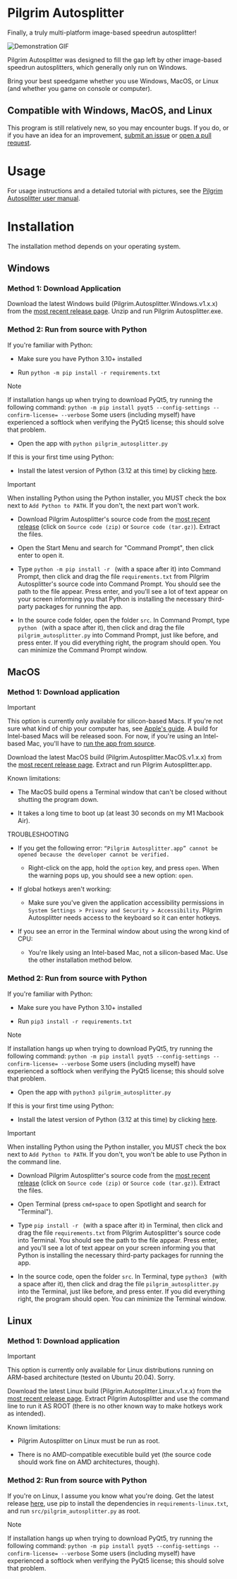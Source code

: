 # Pilgrim Autosplitter

Finally, a truly multi-platform image-based speedrun autosplitter!

![Demonstration GIF](resources/demo.gif)

Pilgrim Autosplitter was designed to fill the gap left by other image-based speedrun autosplitters, which generally only run on Windows.

Bring your best speedgame whether you use Windows, MacOS, or Linux (and whether you game on console or computer).

## Compatible with Windows, MacOS, and Linux

This program is still relatively new, so you may encounter bugs. If you do, or if you have an idea for an improvement, [submit an issue](https://github.com/pilgrimtabby/pilgrim-autosplitter/issues) or [open a pull request](https://github.com/pilgrimtabby/pilgrim-autosplitter/pulls).

# Usage

For usage instructions and a detailed tutorial with pictures, see the [Pilgrim Autosplitter user manual](https://pilgrimtabby.github.io/pilgrim-autosplitter/).

# Installation

The installation method depends on your operating system.

## Windows

### Method 1: Download Application

Download the latest Windows build (Pilgrim.Autosplitter.Windows.v1.x.x) from the [most recent release page](https://github.com/pilgrimtabby/pilgrim-autosplitter/releases/latest). Unzip and run Pilgrim Autosplitter.exe.

### Method 2: Run from source with Python

If you're familiar with Python:

* Make sure you have Python 3.10+ installed

* Run `python -m pip install -r requirements.txt`

> [!Note]
> If installation hangs up when trying to download PyQt5, try running the following command: `python -m pip install pyqt5 --config-settings --confirm-license= --verbose`
> Some users (including myself) have experienced a softlock when verifying the PyQt5 license; this should solve that problem.

* Open the app with `python pilgrim_autosplitter.py`

If this is your first time using Python:

* Install the latest version of Python (3.12 at this time) by clicking [here](https://www.python.org/downloads/).

> [!Important]
> When installing Python using the Python installer, you MUST check the box next to `Add Python to PATH`. If you don't, the next part won't work.

* Download Pilgrim Autosplitter's source code from the [most recent release](https://github.com/pilgrimtabby/pilgrim-autosplitter/releases/latest) (click on `Source code (zip)` or `Source code (tar.gz)`). Extract the files.

* Open the Start Menu and search for "Command Prompt", then click enter to open it.

* Type `python -m pip install -r ` (with a space after it) into Command Prompt, then click and drag the file `requirements.txt` from Pilgrim Autosplitter's source code into Command Prompt. You should see the path to the file appear. Press enter, and you'll see a lot of text appear on your screen informing you that Python is installing the necessary third-party packages for running the app.

* In the source code folder, open the folder `src`. In Command Prompt, type `python ` (with a space after it), then click and drag the file `pilgrim_autosplitter.py` into Command Prompt, just like before, and press enter. If you did everything right, the program should open. You can minimize the Command Prompt window.

## MacOS

### Method 1: Download application

> [!IMPORTANT]  
> This option is currently only available for silicon-based Macs. If you're not sure what kind of chip your computer has, see [Apple's guide](https://support.apple.com/en-us/116943). A build for Intel-based Macs will be released soon. For now, if you're using an Intel-based Mac, you'll have to [run the app from source](#run-from-source-with-python).

Download the latest MacOS build (Pilgrim.Autosplitter.MacOS.v1.x.x) from the [most recent release page](https://github.com/pilgrimtabby/pilgrim-autosplitter/releases/latest). Extract and run Pilgrim Autosplitter.app.

Known limitations:

* The MacOS build opens a Terminal window that can't be closed without shutting the program down.

* It takes a long time to boot up (at least 30 seconds on my M1 Macbook Air).

TROUBLESHOOTING

* If you get the following error: `“Pilgrim Autosplitter.app” cannot be opened because the developer cannot be verified.`

  * Right-click on the app, hold the `option` key, and press `open`. When the warning pops up, you should see a new option: `open`.

* If global hotkeys aren't working:

  * Make sure you've given the application accessibility permissions in `System Settings > Privacy and Security > Accessibility`. Pilgrim Autosplitter needs access to the keyboard so it can enter hotkeys.

* If you see an error in the Terminal window about using the wrong kind of CPU:

  * You're likely using an Intel-based Mac, not a silicon-based Mac. Use the other installation method below.

### Method 2: Run from source with Python

If you're familiar with Python:

* Make sure you have Python 3.10+ installed

* Run `pip3 install -r requirements.txt`

> [!Note]
> If installation hangs up when trying to download PyQt5, try running the following command: `python -m pip install pyqt5 --config-settings --confirm-license= --verbose`
> Some users (including myself) have experienced a softlock when verifying the PyQt5 license; this should solve that problem.

* Open the app with `python3 pilgrim_autosplitter.py`

If this is your first time using Python:

* Install the latest version of Python (3.12 at this time) by clicking [here](https://www.python.org/downloads/).

> [!Important]
> When installing Python using the Python installer, you MUST check the box next to `Add Python to PATH`. If you don't, you won't be able to use Python in the command line.

* Download Pilgrim Autosplitter's source code from the [most recent release](https://github.com/pilgrimtabby/pilgrim-autosplitter/releases/latest) (click on `Source code (zip)` or `Source code (tar.gz)`). Extract the files.

* Open Terminal (press `cmd+space` to open Spotlight and search for "Terminal").

* Type `pip install -r ` (with a space after it) in Terminal, then click and drag the file `requirements.txt` from Pilgrim Autosplitter's source code into Terminal. You should see the path to the file appear. Press enter, and you'll see a lot of text appear on your screen informing you that Python is installing the necessary third-party packages for running the app.

* In the source code, open the folder `src`. In Terminal, type `python3 ` (with a space after it), then click and drag the file `pilgrim_autosplitter.py` into the Terminal, just like before, and press enter. If you did everything right, the program should open. You can minimize the Terminal window.

## Linux

### Method 1: Download application

> [!IMPORTANT]  
> This option is currently only available for Linux distributions running on ARM-based architecture (tested on Ubuntu 20.04). Sorry.

Download the latest Linux build (Pilgrim.Autosplitter.Linux.v1.x.x) from the [most recent release page](https://github.com/pilgrimtabby/pilgrim-autosplitter/releases/latest). Extract Pilgrim Autosplitter and use the command line to run it AS ROOT (there is no other known way to make hotkeys work as intended).

Known limitations:

* Pilgrim Autosplitter on Linux must be run as root.

* There is no AMD-compatible executible build yet (the source code should work fine on AMD architectures, though).

### Method 2: Run from source with Python

If you're on Linux, I assume you know what you're doing. Get the latest release [here](https://github.com/pilgrimtabby/pilgrim-autosplitter/releases/latest), use pip to install the dependencies in `requirements-linux.txt`, and run `src/pilgrim_autosplitter.py` as root.

> [!Note]
> If installation hangs up when trying to download PyQt5, try running the following command: `python -m pip install pyqt5 --config-settings --confirm-license= --verbose`
> Some users (including myself) have experienced a softlock when verifying the PyQt5 license; this should solve that problem.
